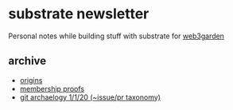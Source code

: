 # substrate newsletter

Personal notes while building stuff with substrate for [web3garden](https://github.com/web3garden)

## archive

* [origins](./origins.md)
* [membership proofs](./membership_proofs.md)
* [git archaelogy 1/1/20 (~issue/pr taxonomy)](./archaeology.md)